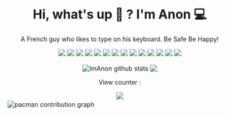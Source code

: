 <h1 align='center'>
  Hi, what's up 👋 ? I'm Anon 💻 
</h1>

<p align='center'>
  A French guy who likes to type on his keyboard. Be Safe Be Happy!
</p>

<p align='center'>
  <img src="https://img.shields.io/badge/node.js%20-%2343853D.svg?&style=for-the-badge&logo=node.js&logoColor=white"/>
  <img src="https://img.shields.io/badge/html5%20-%23E34F26.svg?&style=for-the-badge&logo=html5&logoColor=white"/>
  <img src="https://img.shields.io/badge/css3%20-%231572B6.svg?&style=for-the-badge&logo=css3&logoColor=white"/>
  <img src="https://img.shields.io/badge/python%20-%2314354C.svg?&style=for-the-badge&logo=python&logoColor=white"/>
  <img src="https://img.shields.io/badge/php-%23777BB4.svg?&style=for-the-badge&logo=php&logoColor=white"/>
  <img src="https://img.shields.io/badge/mysql-%2300f.svg?&style=for-the-badge&logo=mysql&logoColor=white"/>
  <img src="https://img.shields.io/badge/apache%20-%23D42029.svg?&style=for-the-badge&logo=apache&logoColor=white"/>
  <img src="https://img.shields.io/badge/nginx%20-%23009639.svg?&style=for-the-badge&logo=nginx&logoColor=white"/>
  <img src="https://img.shields.io/badge/git%20-%23F05033.svg?&style=for-the-badge&logo=git&logoColor=white"/>
  <img src="https://img.shields.io/badge/AWS%20-%23FF9900.svg?&style=for-the-badge&logo=amazon-aws&logoColor=white"/>
  <img src="https://img.shields.io/badge/Google%20Cloud%20-%234285F4.svg?&style=for-the-badge&logo=google-cloud&logoColor=white"/>
  <img src="https://img.shields.io/badge/azure%20-%230072C6.svg?&style=for-the-badge&logo=azure-devops&logoColor=white"/>
  <img src="https://img.shields.io/badge/DigitalOcean-%230167ff.svg?&style=for-the-badge&logo=digitalOcean&logoColor=white"/>
  <img src="https://img.shields.io/badge/bash_script-%23121011.svg?style=for-the-badge&logo=gnu-bash&logoColor=white"/>
</p>


<p align='center'>
  <img align="center" src="https://github-readme-stats.vercel.app/api?username=ImAnonFR&show_icons=true&include_all_commits=true&theme=radical" alt="ImAnon github stats" />
  <img align="center" src="https://github-readme-stats.vercel.app/api/top-langs/?username=ImAnonFR&layout=compact&theme=radical" />
</p>

<p align='center'>
  View counter :
</p>
<div align="center">
  <img src="https://profile-counter.glitch.me/ImAnonFR/count.svg?"  />
</div>

<picture>
  <source media="(prefers-color-scheme: dark)" srcset="https://raw.githubusercontent.com/ImAnonFR/ImAnonFR/output/pacman-contribution-graph-dark.svg">
  <source media="(prefers-color-scheme: light)" srcset="https://raw.githubusercontent.com/ImAnonFR/ImAnonFR/output/pacman-contribution-graph.svg">
  <img alt="pacman contribution graph" src="https://raw.githubusercontent.com/ImAnonFR/ImAnonFR/output/pacman-contribution-graph.svg">
</picture